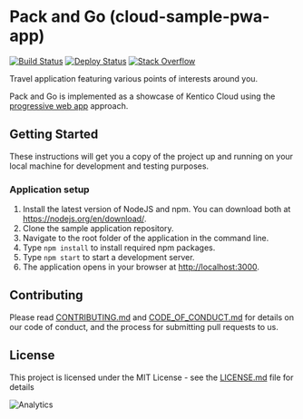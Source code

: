 # Pack and Go (cloud-sample-pwa-app)
[![Build Status](https://api.travis-ci.org/Kentico/cloud-sample-pwa-app.svg?branch=master)](https://travis-ci.org/Kentico/cloud-sample-pwa-app)
[![Deploy Status](https://img.shields.io/badge/deploy-surge-brightgreen.svg)](http://kentico-cloud-sample-pwa-app.surge.sh)
[![Stack Overflow](https://img.shields.io/stackexchange/stackoverflow/t/kentico%2dcloud.svg?label=Stack%20Overflow)](https://stackoverflow.com/tags/kentico-cloud)

Travel application featuring various points of interests around you.

Pack and Go is implemented as a showcase of Kentico Cloud using the [progressive web app](https://developers.google.com/web/progressive-web-apps/) approach.

## Getting Started

These instructions will get you a copy of the project up and running on your local machine for development and testing purposes.

### Application setup

1. Install the latest version of NodeJS and npm. You can download both at <https://nodejs.org/en/download/>.
2. Clone the sample application repository.
3. Navigate to the root folder of the application in the command line.
4. Type `npm install` to install required npm packages.
5. Type `npm start` to start a development server.
6. The application opens in your browser at <http://localhost:3000>.

## Contributing

Please read [CONTRIBUTING.md](CONTRIBUTING.md) and [CODE_OF_CONDUCT.md](CODE_OF_CONDUCT) for details on our code of conduct, and the process for submitting pull requests to us.

## License

This project is licensed under the MIT License - see the [LICENSE.md](LICENSE.md) file for details

![Analytics](https://kentico-ga-beacon.azurewebsites.net/api/UA-69014260-4/Kentico/cloud-sample-pwa-app?pixel)
